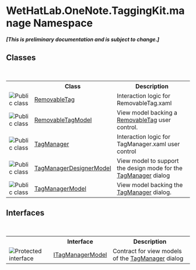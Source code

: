 # WetHatLab.OneNote.TaggingKit.manage Namespace
 _**\[This is preliminary documentation and is subject to change.\]**_

## Classes
&nbsp;<table><tr><th></th><th>Class</th><th>Description</th></tr><tr><td>![Public class](media/pubclass.gif "Public class")</td><td><a href="ef583703-d11c-ba42-c90f-7c19350d1e2b.md">RemovableTag</a></td><td>
Interaction logic for RemovableTag.xaml</td></tr><tr><td>![Public class](media/pubclass.gif "Public class")</td><td><a href="32406c1b-ec12-fbca-fbfd-c21c82c436eb.md">RemovableTagModel</a></td><td>
View model backing a <a href="ef583703-d11c-ba42-c90f-7c19350d1e2b.md">RemovableTag</a> user control.</td></tr><tr><td>![Public class](media/pubclass.gif "Public class")</td><td><a href="1dd95e73-f701-a92b-b3f8-90e215d5c4ed.md">TagManager</a></td><td>
Interaction logic for TagManager.xaml user control</td></tr><tr><td>![Public class](media/pubclass.gif "Public class")</td><td><a href="832685a8-ae88-96ec-f024-ee5a974b0262.md">TagManagerDesignerModel</a></td><td>
View model to support the design mode for the <a href="1dd95e73-f701-a92b-b3f8-90e215d5c4ed.md">TagManager</a> dialog</td></tr><tr><td>![Public class](media/pubclass.gif "Public class")</td><td><a href="0501014e-b454-6ea6-53dd-ea5cf4e8e537.md">TagManagerModel</a></td><td>
View model backing the <a href="1dd95e73-f701-a92b-b3f8-90e215d5c4ed.md">TagManager</a> dialog.</td></tr></table>

## Interfaces
&nbsp;<table><tr><th></th><th>Interface</th><th>Description</th></tr><tr><td>![Protected interface](media/protinterface.gif "Protected interface")</td><td><a href="c02647cb-d2dc-8ae2-a61a-b1150828714d.md">ITagManagerModel</a></td><td>
Contract for view models of the <a href="1dd95e73-f701-a92b-b3f8-90e215d5c4ed.md">TagManager</a> dialog</td></tr></table>&nbsp;
